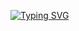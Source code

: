 [![Typing SVG](https://readme-typing-svg.demolab.com?font=Fira+Code&size=29&duration=2000&color=1AAE45&multiline=true&width=456&height=180&lines=Currently+building+...;-+Pracareer;-+ManuscriptCheck+AI;-+Portfolio+(kinda))](https://git.io/typing-svg)
